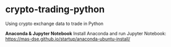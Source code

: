 # crypto-trading-python
Using crypto exchange data to trade in Python

**Anaconda & Jupyter Notebook**
Install Anaconda and run Jupyter Notebook: https://mas-dse.github.io/startup/anaconda-ubuntu-install/


